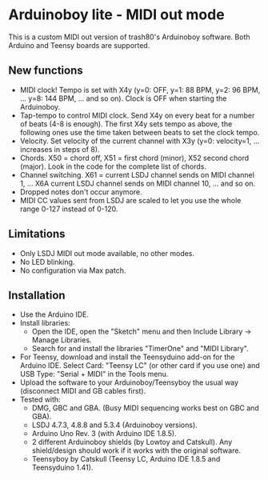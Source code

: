 # Arduinoboy lite - MIDI out mode
This is a custom MIDI out version of trash80's Arduinoboy software. Both Arduino and Teensy boards are supported.

## New functions
* MIDI clock! Tempo is set with X4y (y=0: OFF, y=1: 88 BPM, y=2: 96 BPM, ... y=8: 144 BPM, ... and so on). Clock is OFF when starting the Arduinoboy.
* Tap-tempo to control MIDI clock. Send X4y on every beat for a number of beats (4-8 is enough). The first X4y sets tempo as above, the following ones use the time taken between beats to set the clock tempo.
* Velocity. Set velocity of the current channel with X3y (y=0: velocity=1, ... increases in steps of 8).
* Chords. X50 = chord off, X51 = first chord (minor), X52 second chord (major). Look in the code for the complete list of chords.
* Channel switching. X61 = current LSDJ channel sends on MIDI channel 1, ... X6A current LSDJ channel sends on MIDI channel 10, ... and so on.
* Dropped notes don't occur anymore.
* MIDI CC values sent from LSDJ are scaled to let you use the whole range 0-127 instead of 0-120.

## Limitations
* Only LSDJ MIDI out mode available, no other modes.
* No LED blinking.
* No configuration via Max patch.

## Installation
* Use the Arduino IDE.
* Install libraries:
  * Open the IDE, open the "Sketch" menu and then Include Library -> Manage Libraries.
  * Search for and install the libraries "TimerOne" and "MIDI Library".
* For Teensy, download and install the Teensyduino add-on for the Arduino IDE. Select Card: "Teensy LC" (or other card if you use one) and USB Type: "Serial + MIDI" in the Tools menu.
* Upload the software to your Arduinoboy/Teensyboy the usual way (disconnect MIDI and GB cables first).
* Tested with:
  * DMG, GBC and GBA. (Busy MIDI sequencing works best on GBC and GBA).
  * LSDJ 4.7.3, 4.8.8 and 5.3.4 (Arduinoboy versions).
  * Arduino Uno Rev. 3 (with Arduino IDE 1.8.5).
  * 2 different Arduinoboy shields (by Lowtoy and Catskull). Any shield/design should work if it works with the original software.
  * Teensyboy by Catskull (Teensy LC, Arduino IDE 1.8.5 and Teensyduino 1.41).

